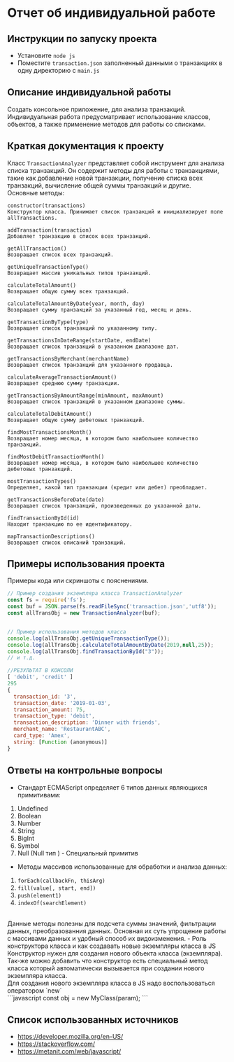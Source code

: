 # Отчет об индивидуальной работе

## Инструкции по запуску проекта
- Установите `node js`
- Поместите `transaction.json` заполненный данными о транзакциях в одну директорию
с `main.js`

## Описание индивидуальной работы
Создать консольное приложение, для анализа транзакций. Индивидуальная работа предусматривает использование классов, объектов, а также применение методов для работы со списками.


## Краткая документация к проекту
Класс `TransactionAnalyzer` представляет собой инструмент для анализа списка транзакций. Он содержит методы для работы с транзакциями, такие как добавление новой транзакции, получение списка всех транзакций, вычисление общей суммы транзакций и другие.
<br>
Основные методы:

    constructor(transactions)
    Конструктор класса. Принимает список транзакций и инициализирует поле allTransactions.

    addTransaction(transaction)
    Добавляет транзакцию в список всех транзакций.

    getAllTransaction()
    Возвращает список всех транзакций.

    getUniqueTransactionType()
    Возвращает массив уникальных типов транзакций.

    calculateTotalAmount()
    Возвращает общую сумму всех транзакций.

    calculateTotalAmountByDate(year, month, day)
    Возвращает сумму транзакций за указанный год, месяц и день.

    getTransactionByType(type)
    Возвращает список транзакций по указанному типу.

    getTransactionsInDateRange(startDate, endDate)
    Возвращает список транзакций в указанном диапазоне дат.

    getTransactionsByMerchant(merchantName)
    Возвращает список транзакций для указанного продавца.

    calculateAverageTransactionAmount()
    Возвращает среднюю сумму транзакции.

    getTransactionsByAmountRange(minAmount, maxAmount)
    Возвращает список транзакций в указанном диапазоне суммы.

    calculateTotalDebitAmount()
    Возвращает общую сумму дебетовых транзакций.

    findMostTransactionsMonth()
    Возвращает номер месяца, в котором было наибольшее количество транзакций.

    findMostDebitTransactionMonth()
    Возвращает номер месяца, в котором было наибольшее количество дебетовых транзакций.

    mostTransactionTypes()
    Определяет, какой тип транзакции (кредит или дебет) преобладает.

    getTransactionsBeforeDate(date)
    Возвращает список транзакций, произведенных до указанной даты.

    findTransactionById(id)
    Находит транзакцию по ее идентификатору.

    mapTransactionDescriptions()
    Возвращает список описаний транзакций.

## Примеры использования проекта
Примеры кода или скриншоты с пояснениями.

```javascript
// Пример создания экземпляра класса TransactionAnalyzer
const fs = require('fs');
const buf = JSON.parse(fs.readFileSync('transaction.json','utf8'));
const allTransObj = new TransactionAnalyzer(buf);


// Пример использования методов класса
console.log(allTransObj.getUniqueTransactionType());
console.log(allTransObj.calculateTotalAmountByDate(2019,null,25));
console.log(allTransObj.findTransactionById("3"));
// и т.д.

//РЕЗУЛЬТАТ В КОНСОЛИ
[ 'debit', 'credit' ]
295
{
  transaction_id: '3',
  transaction_date: '2019-01-03',
  transaction_amount: 75,
  transaction_type: 'debit',
  transaction_description: 'Dinner with friends',
  merchant_name: 'RestaurantABC',
  card_type: 'Amex',
  string: [Function (anonymous)]
}
```
## Ответы на контрольные вопросы
- Стандарт ECMAScript определяет 6 типов данных являющихся примитивами: 
1) Undefined
2) Boolean 
3) Number 
4) String 
5) BigInt 
6) Symbol 
7) Null (Null тип ) - Специальный примитив

- Методы массивов использованные для обработки и анализа данных:
1) `forEach(callbackFn, thisArg)`
2) `fill(value[, start, end])`
3) `push(element1)`
4) `indexOf(searchElement)`
<br>
Данные методы полезны для подсчета суммы значений, фильтрации данных, преобразованния данных. Основная их суть упрощение работы с массивами данных и удобный способ их видоизменения.
- Роль конструктора класса и как создавать новые экземпляры класса в JS<br>
Конструктор нужен для создания нового объекта класса (экземпляра). Так-же можно добавить что конструктор есть специальный метод класса который автоматически вызывается при создании нового экземпляра класса.<br>
Для создания нового экземпляра класса в JS надо воспользоваться оператором `new`<br>
```javascript
const obj = new MyClass(param);
```

## Список использованных источников
- https://developer.mozilla.org/en-US/
- https://stackoverflow.com/
- https://metanit.com/web/javascript/